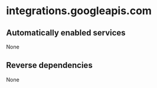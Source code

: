 # integrations.googleapis.com

## Automatically enabled services

None

## Reverse dependencies

None
